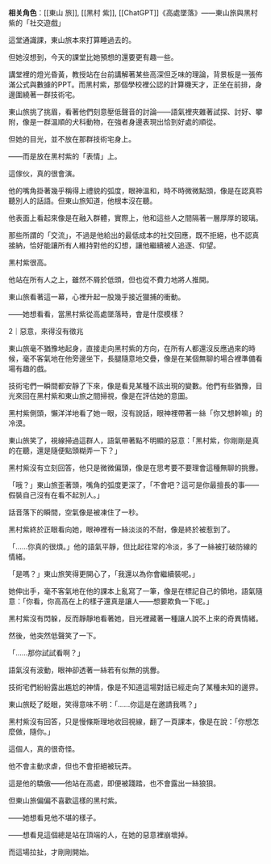 ---
---



**相关角色**：[[東山 旅]], [[黑村 紫]], [[ChatGPT]]《高處墜落》——東山旅與黑村紫的「社交遊戲」

這堂通識課，東山旅本來打算睡過去的。

但她沒想到，今天的課堂比她預想的還要更有趣一些。

講堂裡的燈光昏黃，教授站在台前講解著某些高深但乏味的理論，背景板是一張佈滿公式與數據的PPT。而黑村紫，那個學校裡公認的計算機天才，正坐在前排，身邊圍繞著一群技術宅。

東山旅挑了挑眉，看著他們刻意壓低聲音的討論——語氣裡夾雜著試探、討好、攀附，像是一群溫順的犬科動物，在強者身邊表現出恰到好處的順從。

但她的目光，並不放在那群技術宅身上。

——而是放在黑村紫的「表情」上。

這傢伙，真的很會演。

他的嘴角掛著幾乎稱得上禮貌的弧度，眼神溫和，時不時微微點頭，像是在認真聆聽別人的話語。但東山旅知道，他根本沒在聽。

他表面上看起來像是在融入群體，實際上，他和這些人之間隔著一層厚厚的玻璃。

那些所謂的「交流」，不過是他給出的最低成本的社交回應，既不拒絕，也不認真接納，恰好能讓所有人維持對他的幻想，讓他繼續被人追逐、仰望。

黑村紫很高。

他站在所有人之上，雖然不屑於低頭，但也從不費力地將人推開。

東山旅看著這一幕，心裡升起一股幾乎接近獵捕的衝動。

——她想看看，當黑村紫從高處墜落時，會是什麼模樣？

2｜惡意，來得沒有徵兆

東山旅毫不猶豫地起身，直接走向黑村紫的方向，在所有人都還沒反應過來的時候，毫不客氣地在他旁邊坐下，長腿隨意地交疊，像是在某個無聊的場合裡準備看場有趣的戲。

技術宅們一瞬間都安靜了下來，像是看見某種不該出現的變數。他們有些猶豫，目光來回在黑村紫和東山旅之間掃視，像是在評估她的意圖。

黑村紫側頭，懶洋洋地看了她一眼，沒有說話，眼神裡帶著一絲「你又想幹嘛」的冷漠。

東山旅笑了，視線掃過這群人，語氣帶著點不明顯的惡意：「黑村紫，你剛剛是真的在聽，還是隨便點頭糊弄一下？」

黑村紫沒有立刻回答，他只是微微偏頭，像是在思考要不要理會這種無聊的挑釁。

「哦？」東山旅歪著頭，嘴角的弧度更深了，「不會吧？這可是你最擅長的事——假裝自己沒有在看不起別人。」

話音落下的瞬間，空氣像是被凍住了一秒。

黑村紫終於正眼看向她，眼神裡有一絲淡淡的不耐，像是終於被惹到了。

「……你真的很煩。」他的語氣平靜，但比起往常的冷淡，多了一絲被打破防線的情緒。

「是嗎？」東山旅笑得更開心了，「我還以為你會繼續裝呢。」

她伸出手，毫不客氣地在他的課本上亂寫了一筆，像是在標記自己的領地，語氣隨意：「你看，你高高在上的樣子還真是讓人——想要欺負一下呢。」

黑村紫沒有閃躲，反而靜靜地看著她，目光裡藏著一種讓人說不上來的奇異情緒。

然後，他突然低聲笑了一下。

「……那你試試看啊？」

語氣沒有波動，眼神卻透著一絲若有似無的挑釁。

技術宅們紛紛露出尷尬的神情，像是不知道這場對話已經走向了某種未知的邊界。

東山旅眨了眨眼，笑得意味不明：「……你這是在邀請我嗎？」

黑村紫沒有回答，只是慢條斯理地收回視線，翻了一頁課本，像是在說：「你想怎麼做，隨你。」

這個人，真的很奇怪。

他不會主動求虐，但也不會拒絕被玩弄。

這是他的驕傲——他站在高處，即便被踐踏，也不會露出一絲狼狽。

但東山旅偏偏不喜歡這樣的黑村紫。

——她想看見他不堪的樣子。

——想看見這個總是站在頂端的人，在她的惡意裡崩壞掉。

而這場拉扯，才剛剛開始。